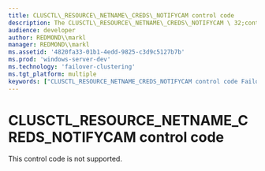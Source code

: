 ```yaml
---
title: CLUSCTL\_RESOURCE\_NETNAME\_CREDS\_NOTIFYCAM control code
description: The CLUSCTL\_RESOURCE\_NETNAME\_CREDS\_NOTIFYCAM \ 32;control code is reserved for internal use only.
audience: developer
author: REDMOND\\markl
manager: REDMOND\\markl
ms.assetid: '4820fa33-01b1-4edd-9825-c3d9c5127b7b'
ms.prod: 'windows-server-dev'
ms.technology: 'failover-clustering'
ms.tgt_platform: multiple
keywords: ["CLUSCTL_RESOURCE_NETNAME_CREDS_NOTIFYCAM control code Failover Cluster"]
---
```


# CLUSCTL\_RESOURCE\_NETNAME\_CREDS\_NOTIFYCAM control code

This control code is not supported.

 

 




